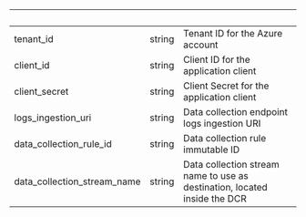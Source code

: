 <!-- Code generated for API Clients. DO NOT EDIT. -->

| &nbsp; | &nbsp; | &nbsp; |
|---|---|---|
| tenant_id | string | Tenant ID for the Azure account |
| client_id | string | Client ID for the application client |
| client_secret | string | Client Secret for the application client |
| logs_ingestion_uri | string | Data collection endpoint logs ingestion URI |
| data_collection_rule_id | string | Data collection rule immutable ID |
| data_collection_stream_name | string | Data collection stream name to use as destination, located inside the DCR |